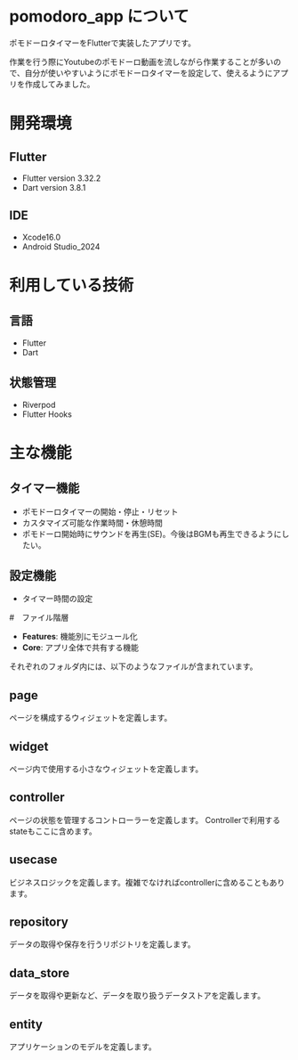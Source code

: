 # pomodoro_app について
ポモドーロタイマーをFlutterで実装したアプリです。

作業を行う際にYoutubeのポモドーロ動画を流しながら作業することが多いので、自分が使いやすいようにポモドーロタイマーを設定して、使えるようにアプリを作成してみました。

# 開発環境

## Flutter
- Flutter version 3.32.2 
- Dart version 3.8.1

## IDE
- Xcode16.0
- Android Studio_2024

# 利用している技術

## 言語
- Flutter
- Dart

## 状態管理
- Riverpod
- Flutter Hooks

# 主な機能
## タイマー機能
- ポモドーロタイマーの開始・停止・リセット
- カスタマイズ可能な作業時間・休憩時間
- ポモドーロ開始時にサウンドを再生(SE)。今後はBGMも再生できるようにしたい。

## 設定機能
- タイマー時間の設定

#　ファイル階層
- **Features**: 機能別にモジュール化
- **Core**: アプリ全体で共有する機能

それぞれのフォルダ内には、以下のようなファイルが含まれています。

## page
ページを構成するウィジェットを定義します。

## widget
ページ内で使用する小さなウィジェットを定義します。

## controller
ページの状態を管理するコントローラーを定義します。
Controllerで利用するstateもここに含めます。

## usecase
ビジネスロジックを定義します。複雑でなければcontrollerに含めることもあります。

## repository
データの取得や保存を行うリポジトリを定義します。

## data_store
データを取得や更新など、データを取り扱うデータストアを定義します。

## entity
アプリケーションのモデルを定義します。